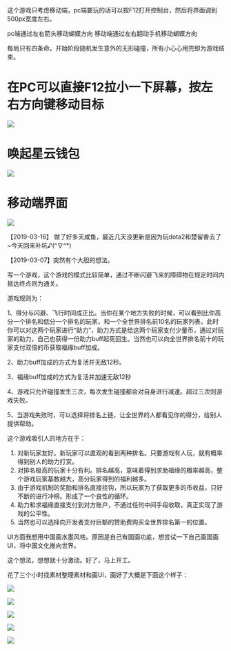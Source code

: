 这个游戏只考虑移动端，pc端要玩的话可以按F12打开控制台，然后将界面调到500px宽度左右。

pc端通过左右箭头移动蝴蝶方向
移动端通过左右翻动手机移动蝴蝶方向

每局只有四条命。开始阶段随机发生意外的无形碰撞，所有小心心用完即为游戏结束。

# 在PC可以直接F12拉小一下屏幕，按左右方向键移动目标

![](https://github.com/KamyoChae/Dream-Butterfly/blob/master/src/images/demoIndex.JPG)

# 唤起星云钱包

![](https://github.com/KamyoChae/Dream-Butterfly/blob/master/src/images/brock.JPG)

# 移动端界面

![](https://github.com/KamyoChae/Dream-Butterfly/blob/master/src/images/mbrock.JPG)



【2019-03-16】
做了好多天咸鱼，最近几天没更新是因为玩dota2和楚留香去了~今天回来补坑♪(^∇^*)


【2019-03-07】突然有个大胆的想法。

写一个游戏，这个游戏的模式比较简单，通过不断闪避飞来的障碍物在规定时间内抵达终点则为通关。

游戏规则为：

1、得分与闪避、飞行时间成正比。当你在某个地方失败的时候，可以看到比你高分一个排名和低分一个排名的玩家，和一个全世界排名前10名的玩家列表。此时你可以对这两个玩家进行“助力”，助力方式是给这两个玩家支付少量币，通过对玩家的助力，自己也获得一份助力buff起死回生。当然也可以向全世界排名前十的玩家支付双倍的币获取福缘buff加成。

2、助力buff加成的方式为复活并无敌12秒。

3、福缘buff加成的方式为复活并加速无敌12秒

4、游戏只允许碰撞发生三次，每次发生碰撞都会对自身进行减速。超过三次则游戏失败。

5、当游戏失败时，可以选择将排名上链，让全世界的人都看见你的得分，给别人提供帮助。





这个游戏吸引人的地方在于：

1. 对新玩家友好。新玩家可以直观的看到两种排名。只要游戏有人玩，就有概率得到别人的助力打赏。
2. 对排名极高的玩家十分有利。排名越高，意味着得到求助福缘的概率越高，整个游戏玩家基数越大，高分玩家得到的福利越多。
3. 由于游戏机制的奖励和排名直接挂钩，所以玩家为了获取更多的币收益，只好不断的进行冲榜。形成了一个良性的循环。
4. 助力和求福缘直接支付到对方账户，不通过任何中间手段收取，真正实现了游戏的公平性。
5. 当然也可以选择向开发者支付巨额的赞助费购买全世界排名第一的位置。

UI方面我想用中国画水墨风格。原因是自己有国画功底，想尝试一下自己画国画UI，将中国文化推向世界。



这个想法，想想就十分激动。好了，马上开工。

花了三个小时找素材整理素材和画UI，画好了大概是下面这个样子：

![](https://github.com/KamyoChae/Dream-Butterfly/blob/master/src/UI/game1.png)

![](https://github.com/KamyoChae/Dream-Butterfly/blob/master/src/UI/game2.png)

![](https://github.com/KamyoChae/Dream-Butterfly/blob/master/src/UI/game3.png)

![](https://github.com/KamyoChae/Dream-Butterfly/blob/master/src/UI/game4.png)

![](https://github.com/KamyoChae/Dream-Butterfly/blob/master/src/UI/game5.png)

